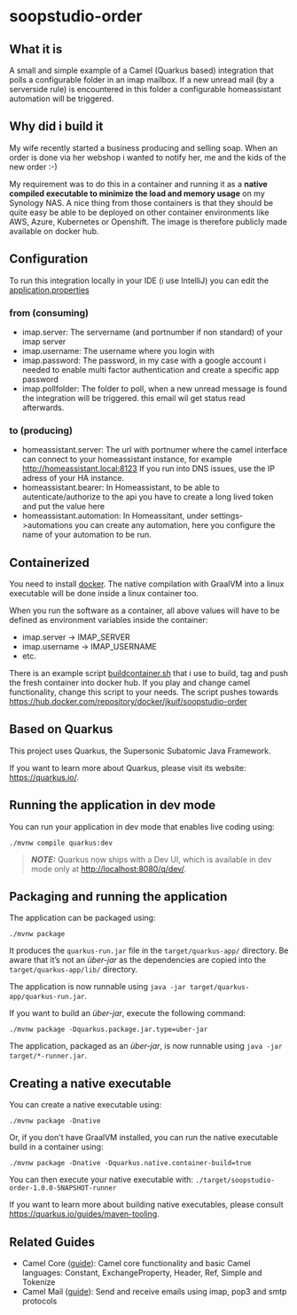 # soopstudio-order

## What it is
A small and simple example of a Camel (Quarkus based) integration that polls a configurable folder in an imap mailbox. If a new unread mail (by a serverside rule) is encountered in this folder a configurable homeassistant automation will be triggered.

## Why did i build it
My wife recently started a business producing and selling soap. When an order is done via her webshop i wanted to notify her, me and the kids of the new order :-)

My requirement was to do this in a container and running it as a **native compiled executable to minimize the load and memory usage** on my Synology NAS. A nice thing from those containers is that they should be quite easy be able to be deployed on other container environments like AWS, Azure, Kubernetes or Openshift. The image is therefore publicly made available on docker hub.

## Configuration
To run this integration locally in your IDE (i use IntelliJ) you can edit the [application.properties](src/main/resources/application.properties)

### from (consuming)
- imap.server: The servername (and portnumber if non standard) of your imap server
- imap.username: The username where you login with
- imap.password: The password, in my case with a google account i needed to enable multi factor authentication and create a specific app password
- imap.pollfolder: The folder to poll, when a new unread message is found the integration will be triggered. this email wil get status read afterwards.

### to (producing)
- homeassistant.server: The url with portnumer where the camel interface can connect to your homeassistant instance, for example http://homeassistant.local:8123 If you run into DNS issues, use the IP adress of your HA instance.
- homeassistant.bearer: In Homeassistant, to be able to autenticate/authorize to the api you have to create a long lived token and put the value here
- homeassistant.automation: In Homeassitant, under settings->automations you can create any automation, here you configure the name of your automation to be run.

## Containerized
You need to install [docker](https://docker.io). The native compilation with GraalVM into a linux executable will be done inside a linux container too.

When you run the software as a container, all above values will have to be defined as environment variables inside the container:
- imap.server -> IMAP_SERVER
- imap.username -> IMAP_USERNAME
- etc.

There is an example script [buildcontainer.sh](buildcontainer.sh) that i use to build, tag and push the fresh container into docker hub. If you play and change camel functionality, change this script to your needs.
The script pushes towards https://hub.docker.com/repository/docker/jkuif/soopstudio-order

## Based on Quarkus
This project uses Quarkus, the Supersonic Subatomic Java Framework.

If you want to learn more about Quarkus, please visit its website: <https://quarkus.io/>.

## Running the application in dev mode

You can run your application in dev mode that enables live coding using:

```shell script
./mvnw compile quarkus:dev
```

> **_NOTE:_**  Quarkus now ships with a Dev UI, which is available in dev mode only at <http://localhost:8080/q/dev/>.

## Packaging and running the application

The application can be packaged using:

```shell script
./mvnw package
```

It produces the `quarkus-run.jar` file in the `target/quarkus-app/` directory.
Be aware that it’s not an _über-jar_ as the dependencies are copied into the `target/quarkus-app/lib/` directory.

The application is now runnable using `java -jar target/quarkus-app/quarkus-run.jar`.

If you want to build an _über-jar_, execute the following command:

```shell script
./mvnw package -Dquarkus.package.jar.type=uber-jar
```

The application, packaged as an _über-jar_, is now runnable using `java -jar target/*-runner.jar`.

## Creating a native executable

You can create a native executable using:

```shell script
./mvnw package -Dnative
```

Or, if you don't have GraalVM installed, you can run the native executable build in a container using:

```shell script
./mvnw package -Dnative -Dquarkus.native.container-build=true
```

You can then execute your native executable with: `./target/soopstudio-order-1.0.0-SNAPSHOT-runner`

If you want to learn more about building native executables, please consult <https://quarkus.io/guides/maven-tooling>.

## Related Guides

- Camel Core ([guide](https://camel.apache.org/camel-quarkus/latest/reference/extensions/core.html)): Camel core functionality and basic Camel languages: Constant, ExchangeProperty, Header, Ref, Simple and Tokenize
- Camel Mail ([guide](https://camel.apache.org/camel-quarkus/latest/reference/extensions/mail.html)): Send and receive emails using imap, pop3 and smtp protocols
